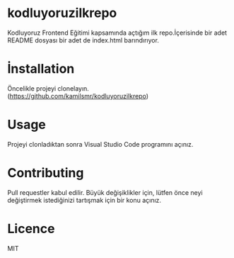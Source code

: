 # kodluyoruzilkrepo

Kodluyoruz Frontend Eğitimi kapsamında açtığım ilk repo.İçerisinde bir adet README dosyası bir adet de index.html barındırıyor.

# İnstallation

Öncelikle projeyi clonelayın. (https://github.com/kamilsmr/kodluyoruzilkrepo)

# Usage

Projeyi clonladıktan sonra Visual Studio Code programını açınız.

# Contributing

Pull requestler kabul edilir. Büyük değişiklikler için, lütfen önce neyi değiştirmek istediğinizi tartışmak için bir konu açınız.

# Licence

MIT
